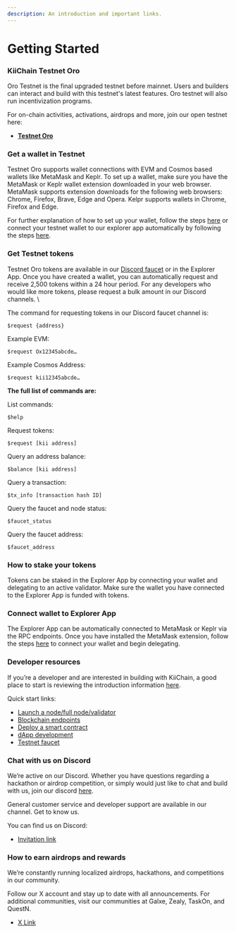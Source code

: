 ```yaml
---
description: An introduction and important links.
---
```


# Getting Started

### KiiChain Testnet Oro

Oro Testnet is the final upgraded testnet before mainnet. Users and builders can interact and build with this testnet's latest features. Oro testnet will also run incentivization programs.

For on-chain activities, activations, airdrops and more, join our open testnet here:

* [**Testnet Oro**](https://kiichain.io/testnet)

### Get a wallet in Testnet

Testnet Oro supports wallet connections with EVM and Cosmos based wallets like MetaMask and Keplr. To set up a wallet, make sure you have the MetaMask or Keplr wallet extension downloaded in your web browser. MetaMask supports extension downloads for the following web browsers: Chrome, Firefox, Brave, Edge and Opera. Kelpr supports wallets in Chrome, Firefox and Edge.

For further explanation of how to set up your wallet, follow the steps [here](https://docs.kiiglobal.io/docs/getting-started/set-up-a-web-wallet) or connect your testnet wallet to our explorer app automatically by following the steps [here](https://docs.kiiglobal.io/docs/getting-started/connect-wallet-to-explorer-app).

### Get Testnet tokens

Testnet Oro tokens are available in our [Discord faucet](https://discord.com/invite/kiichain) or in the Explorer App. Once you have created a wallet, you can automatically request and receive 2,500 tokens within a 24 hour period. For any developers who would like more tokens, please request a bulk amount in our Discord channels. \\

The command for requesting tokens in our Discord faucet channel is:

```
$request {address}
```

Example EVM:

```
$request Ox12345abcde…
```

Example Cosmos Address:

```
$request kii12345abcde…
```

**The full list of commands are:**

List commands:

```
$help
```

Request tokens:

```
$request [kii address]
```

Query an address balance:

```
$balance [kii address]
```

Query a transaction:

```
$tx_info [transaction hash ID]
```

Query the faucet and node status:

```
$faucet_status
```

Query the faucet address:

```
$faucet_address
```

### How to stake your tokens

Tokens can be staked in the Explorer App by connecting your wallet and delegating to an active validator. Make sure the wallet you have connected to the Explorer App is funded with tokens.

### Connect wallet to Explorer App

The Explorer App can be automatically connected to MetaMask or Keplr via the RPC endpoints. Once you have installed the MetaMask extension, follow the steps [here](https://docs.kiiglobal.io/docs/getting-started/connect-wallet-to-explorer-app) to connect your wallet and begin delegating.

### Developer resources

If you’re a developer and are interested in building with KiiChain, a good place to start is reviewing the introduction information [here](https://docs.kiiglobal.io/docs/build-on-kiichain/developer-hub).

Quick start links:

* [Launch a node/full node/validator](broken-reference)
* [Blockchain endpoints](../../build-on-kiichain/developer-hub.md)
* [Deploy a smart contract](../../build-on-kiichain/developer-tools/deploy-a-smart-contract.md)
* [dApp development](../../build-on-kiichain/developer-tools/deploy-a-dapp.md)
* [Testnet faucet](../../build-on-kiichain/developer-tools/testnet-faucet.md)

### Chat with us on Discord

We’re active on our Discord. Whether you have questions regarding a hackathon or airdrop competition, or simply would just like to chat and build with us, join our discord [here](https://discord.com/invite/kiichain).

General customer service and developer support are available in our channel. Get to know us.

You can find us on Discord:

* [Invitation link](https://discord.com/invite/kiichain)

### How to earn airdrops and rewards

We’re constantly running localized airdrops, hackathons, and competitions in our community.

Follow our X account and stay up to date with all announcements. For additional communities, visit our communities at Galxe, Zealy, TaskOn, and QuestN.

* [X Link](https://x.com/KiiChainio)
